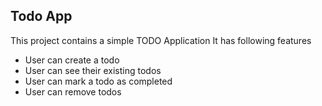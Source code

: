 ## Todo App

This project contains a simple TODO Application
It has following features

 - User can create a todo
 - User can see their existing todos
 - User can mark a todo as completed
 - User can remove todos